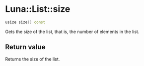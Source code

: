# Luna::List::size

```c++
usize size() const
```

Gets the size of the list, that is, the number of elements in the list. 



## Return value
Returns the size of the list. 


